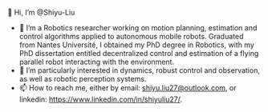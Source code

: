 👋 Hi, I’m @Shiyu-Liu
- 👀 I’m a Robotics researcher working on motion planning, estimation and control algorithms applied to autonomous mobile robots. Graduated from Nantes Université, I obtained my PhD degree in Robotics, with my PhD dissertation entitled decentralized control and estimation of a flying parallel robot interacting with the environment.
- 🌱 I’m particularly interested in dynamics, robust control and observation, as well as robotic perception systems.
- 📫 How to reach me, either by email: shiyu.liu27@outlook.com, or linkedin: https://www.linkedin.com/in/shiyuliu27/.

<!---
Shiyu-Liu/Shiyu-Liu is a ✨ special ✨ repository because its `README.md` (this file) appears on your GitHub profile.
You can click the Preview link to take a look at your changes.
--->
